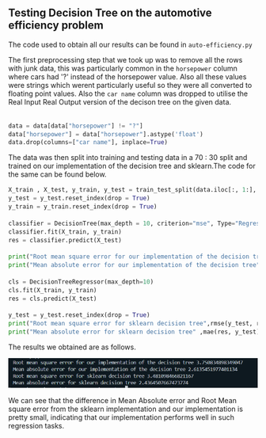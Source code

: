 ## Testing Decision Tree on the automotive efficiency problem

The code used to obtain all our results can be found in `auto-efficiency.py`

The first preprocessing step that we took up was to remove all the rows with junk data, this was particularly common in the `horsepower` column where cars had '?' instead of the horsepower value. Also all these values were strings which werent particularly useful so they were all converted to floating point values. Also the `car name` column was dropped to utilise the Real Input Real Output version of the decison tree on the given data.

```python

data = data[data["horsepower"] != "?"]
data["horsepower"] = data["horsepower"].astype('float')
data.drop(columns=["car name"], inplace=True)

```

The data was then split into training and testing data in a 70 : 30 split and trained on our implementation of the decision tree and sklearn.The code for the same can be found below.

```python
X_train , X_test, y_train, y_test = train_test_split(data.iloc[:, 1:], data["mpg"], test_size = 0.3, random_state = 42)
y_test = y_test.reset_index(drop = True)
y_train = y_train.reset_index(drop = True)

classifier = DecisionTree(max_depth = 10, criterion="mse", Type="Regression", discrete_features=False)
classifier.fit(X_train, y_train)
res = classifier.predict(X_test)

print("Root mean square error for our implementation of the decision tree" ,rmse(res, y_test))
print("Mean absolute error for our implementation of the decision tree" ,mae(res, y_test))

cls = DecisionTreeRegressor(max_depth=10)
cls.fit(X_train, y_train)
res = cls.predict(X_test)

y_test = y_test.reset_index(drop = True)
print("Root mean square error for sklearn decision tree",rmse(y_test, res))
print("Mean absolute error for sklearn decision tree" ,mae(res, y_test))


```

The results we obtained are as follows.

<img src = "../Graphs/auto_efficiency_results.png"/>

We can see that the difference in Mean Absolute error and Root Mean square error from the sklearn implementation and our implementation is pretty small, indicating that our implementation performs well in such regression tasks.

